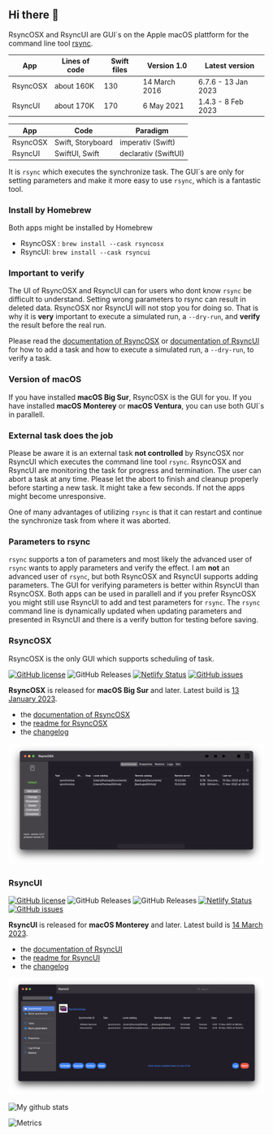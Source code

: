## Hi there 👋

RsyncOSX and RsyncUI are GUI´s on the Apple macOS plattform for the command line tool [rsync](https://github.com/WayneD/rsync). 

| App      | Lines of code | Swift files | Version 1.0 |  Latest version |
| ----------- | ----------- |   ----------- | -------- |  -------- |
| RsyncOSX   | about 160K   | 130       | 14 March 2016 |	6.7.6 - 13 Jan 2023|
| RsyncUI   | about 170K        | 170       | 6 May 2021 | 1.4.3 - 8 Feb 2023 |

| App      | Code | Paradigm |
| ----------- | ----------- |   ----------- |
| RsyncOSX   | Swift, Storyboard   | imperativ (Swift)      |
| RsyncUI   | SwiftUI, Swift | declarativ  (SwiftUI)     |

It is `rsync` which executes the synchronize task. The GUI´s are only for setting parameters and make it more easy to use `rsync`, which is a fantastic tool.

### Install by Homebrew

Both apps might be installed by Homebrew

- RsyncOSX : `brew install --cask rsyncosx`
- RsyncUI: `brew install --cask rsyncui`

### Important to verify

The UI of RsyncOSX and RsyncUI can for users who dont know `rsync` be difficult to understand. Setting wrong parameters to rsync can result in deleted data. RsyncOSX nor RsyncUI will not stop you for doing so. That is why it is **very** important to execute a simulated run, a `--dry-run`, and **verify** the result before the real run.

Please read  the [documentation of RsyncOSX](https://rsyncosx.netlify.app/post/rsyncosxdocs/) or [documentation of RsyncUI](https://rsyncui.netlify.app/post/rsyncuidocs/) for how to add a task and how to execute a simulated run, a `--dry-run`, to verify a task. 

### Version of macOS

If you have installed **macOS Big Sur**, RsyncOSX is the GUI for you. If you have installed **macOS Monterey** or **macOS Ventura**, you can use both GUI´s in parallell.

### External task does the job

Please be aware it is an external task **not controlled** by RsyncOSX nor RsyncUI which executes the command line tool `rsync`. RsyncOSX and RsyncUI are monitoring the task for progress and termination. The user can abort a task at any time. Please let the abort to finish and cleanup properly before starting a new task. It might take a few seconds. If not the apps might become unresponsive.

One of many advantages of utilizing `rsync` is that it can restart and continue the synchronize task from where it was aborted.

### Parameters to rsync

`rsync` supports a ton of parameters and most likely the advanced user of `rsync` wants to apply parameters and verify the effect. I am **not** an advanced user of `rsync`, but both RsyncOSX and RsyncUI supports adding parameters. The GUI for verifying parameters is better within RsyncUI than RsyncOSX. Both apps can be used in parallell and if you prefer RsyncOSX you might still use RsyncUI to add and test parameters for `rsync`. The `rsync` command line is dynamically updated when updating parameters and presented in RsyncUI and there is a verify button for testing before saving. 

### RsyncOSX

RsyncOSX is the only GUI which supports scheduling of task.

[![GitHub license](https://img.shields.io/github/license/rsyncOSX/RsyncOSX)](https://github.com/rsyncOSX/RsyncOSX/blob/master/Licence.MD) ![GitHub Releases](https://img.shields.io/github/downloads/rsyncosx/RsyncOSX/v6.7.6/total) [![Netlify Status](https://api.netlify.com/api/v1/badges/d375f6d7-dc9f-4913-ab43-bfd46d172eb2/deploy-status)](https://app.netlify.com/sites/rsyncosx/deploys) [![GitHub issues](https://img.shields.io/github/issues/rsyncOSX/RsyncOSX)](https://github.com/rsyncOSX/RsyncOSX/issues)

**RsyncOSX** is released for **macOS Big Sur** and later. Latest build is [13 January 2023](https://github.com/rsyncOSX/RsyncOSX/releases).

- the [documentation of RsyncOSX](https://rsyncosx.netlify.app/)
- the [readme for RsyncOSX](https://github.com/rsyncOSX/RsyncOSX/blob/master/RsyncOSX.md)
- the [changelog](https://rsyncosx.netlify.app/post/changelog/)

![](images/rsyncosx.png)

### RsyncUI

[![GitHub license](https://img.shields.io/github/license/rsyncOSX/RsyncUI)](https://github.com/rsyncOSX/RsyncUI/blob/main/Licence.MD) ![GitHub Releases](https://img.shields.io/github/downloads/rsyncosx/RsyncUI/v1.4.7/total) ![GitHub Releases](https://img.shields.io/github/downloads/rsyncosx/RsyncUI/v1.4.3/total) [![Netlify Status](https://api.netlify.com/api/v1/badges/1d14d49b-ff14-4142-b135-771db071b58a/deploy-status)](https://app.netlify.com/sites/rsyncui/deploys) [![GitHub issues](https://img.shields.io/github/issues/rsyncOSX/RsyncUI)](https://github.com/rsyncOSX/RsyncUI/issues)

**RsyncUI** is released for **macOS Monterey** and later. Latest build is [14 March 2023](https://github.com/rsyncOSX/RsyncUI/releases).

- the [documentation of RsyncUI](https://rsyncui.netlify.app/)
- the [readme for RsyncUI](https://github.com/rsyncOSX/RsyncUI/)
- the [changelog](https://rsyncui.netlify.app/post/changelog/)

![](images/rsyncui.png)

![My github stats](https://github-readme-stats.vercel.app/api?username=rsyncOSX&show_icons=true&hide_border=true&theme=dark)

![Metrics](https://metrics.lecoq.io/rsyncOSX?template=classic&config.timezone=Europe%2FOslo)
